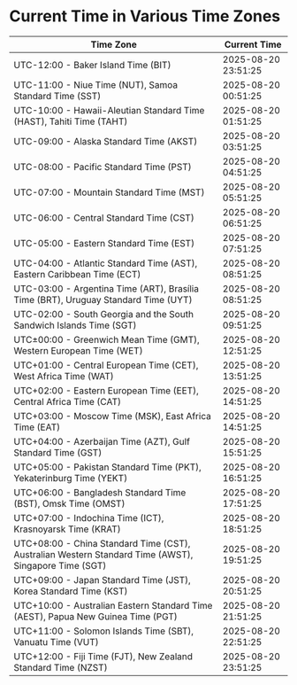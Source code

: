 # Current Time in Various Time Zones

| Time Zone | Current Time |
|-----------|--------------|
| UTC-12:00 - Baker Island Time (BIT) | 2025-08-20 23:51:25 |
| UTC-11:00 - Niue Time (NUT), Samoa Standard Time (SST) | 2025-08-20 00:51:25 |
| UTC-10:00 - Hawaii-Aleutian Standard Time (HAST), Tahiti Time (TAHT) | 2025-08-20 01:51:25 |
| UTC-09:00 - Alaska Standard Time (AKST) | 2025-08-20 03:51:25 |
| UTC-08:00 - Pacific Standard Time (PST) | 2025-08-20 04:51:25 |
| UTC-07:00 - Mountain Standard Time (MST) | 2025-08-20 05:51:25 |
| UTC-06:00 - Central Standard Time (CST) | 2025-08-20 06:51:25 |
| UTC-05:00 - Eastern Standard Time (EST) | 2025-08-20 07:51:25 |
| UTC-04:00 - Atlantic Standard Time (AST), Eastern Caribbean Time (ECT) | 2025-08-20 08:51:25 |
| UTC-03:00 - Argentina Time (ART), Brasília Time (BRT), Uruguay Standard Time (UYT) | 2025-08-20 08:51:25 |
| UTC-02:00 - South Georgia and the South Sandwich Islands Time (SGT) | 2025-08-20 09:51:25 |
| UTC±00:00 - Greenwich Mean Time (GMT), Western European Time (WET) | 2025-08-20 12:51:25 |
| UTC+01:00 - Central European Time (CET), West Africa Time (WAT) | 2025-08-20 13:51:25 |
| UTC+02:00 - Eastern European Time (EET), Central Africa Time (CAT) | 2025-08-20 14:51:25 |
| UTC+03:00 - Moscow Time (MSK), East Africa Time (EAT) | 2025-08-20 14:51:25 |
| UTC+04:00 - Azerbaijan Time (AZT), Gulf Standard Time (GST) | 2025-08-20 15:51:25 |
| UTC+05:00 - Pakistan Standard Time (PKT), Yekaterinburg Time (YEKT) | 2025-08-20 16:51:25 |
| UTC+06:00 - Bangladesh Standard Time (BST), Omsk Time (OMST) | 2025-08-20 17:51:25 |
| UTC+07:00 - Indochina Time (ICT), Krasnoyarsk Time (KRAT) | 2025-08-20 18:51:25 |
| UTC+08:00 - China Standard Time (CST), Australian Western Standard Time (AWST), Singapore Time (SGT) | 2025-08-20 19:51:25 |
| UTC+09:00 - Japan Standard Time (JST), Korea Standard Time (KST) | 2025-08-20 20:51:25 |
| UTC+10:00 - Australian Eastern Standard Time (AEST), Papua New Guinea Time (PGT) | 2025-08-20 21:51:25 |
| UTC+11:00 - Solomon Islands Time (SBT), Vanuatu Time (VUT) | 2025-08-20 22:51:25 |
| UTC+12:00 - Fiji Time (FJT), New Zealand Standard Time (NZST) | 2025-08-20 23:51:25 |
